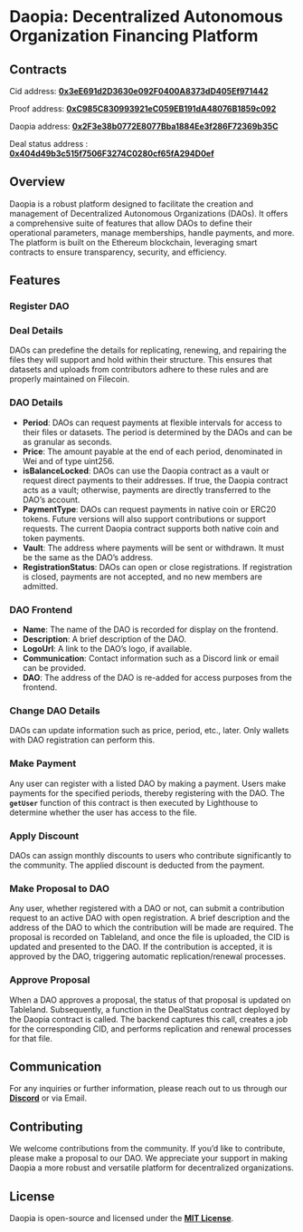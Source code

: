 # **Daopia: Decentralized Autonomous Organization Financing Platform**

## Contracts

Cid address: **[0x3eE691d2D3630e092F0400A8373dD405Ef971442](https://filfox.info/en/address/0x3eE691d2D3630e092F0400A8373dD405Ef971442)**

Proof address: **[0xC985C830993921eC059EB191dA48076B1859c092](https://filfox.info/en/address/0xC985C830993921eC059EB191dA48076B1859c092)**

Daopia address: **[0x2F3e38b0772E8077Bba1884Ee3f286F72369b35C](https://filfox.info/en/address/0x2F3e38b0772E8077Bba1884Ee3f286F72369b35C)**

Deal status address : **[0x404d49b3c515f7506F3274C0280cf65fA294D0ef](https://filfox.info/en/address/0x404d49b3c515f7506F3274C0280cf65fA294D0ef)**

## **Overview**

Daopia is a robust platform designed to facilitate the creation and management of Decentralized Autonomous Organizations (DAOs). It offers a comprehensive suite of features that allow DAOs to define their operational parameters, manage memberships, handle payments, and more. The platform is built on the Ethereum blockchain, leveraging smart contracts to ensure transparency, security, and efficiency.

## **Features**

### **Register DAO**

### Deal Details

DAOs can predefine the details for replicating, renewing, and repairing the files they will support and hold within their structure. This ensures that datasets and uploads from contributors adhere to these rules and are properly maintained on Filecoin.

### DAO Details

- **Period**: DAOs can request payments at flexible intervals for access to their files or datasets. The period is determined by the DAOs and can be as granular as seconds.
- **Price**: The amount payable at the end of each period, denominated in Wei and of type uint256.
- **isBalanceLocked**: DAOs can use the Daopia contract as a vault or request direct payments to their addresses. If true, the Daopia contract acts as a vault; otherwise, payments are directly transferred to the DAO’s account.
- **PaymentType**: DAOs can request payments in native coin or ERC20 tokens. Future versions will also support contributions or support requests. The current Daopia contract supports both native coin and token payments.
- **Vault**: The address where payments will be sent or withdrawn. It must be the same as the DAO’s address.
- **RegistrationStatus**: DAOs can open or close registrations. If registration is closed, payments are not accepted, and no new members are admitted.

### DAO Frontend

- **Name**: The name of the DAO is recorded for display on the frontend.
- **Description**: A brief description of the DAO.
- **LogoUrl**: A link to the DAO’s logo, if available.
- **Communication**: Contact information such as a Discord link or email can be provided.
- **DAO**: The address of the DAO is re-added for access purposes from the frontend.

### **Change DAO Details**

DAOs can update information such as price, period, etc., later. Only wallets with DAO registration can perform this.

### **Make Payment**

Any user can register with a listed DAO by making a payment. Users make payments for the specified periods, thereby registering with the DAO. The **`getUser`** function of this contract is then executed by Lighthouse to determine whether the user has access to the file.

### **Apply Discount**

DAOs can assign monthly discounts to users who contribute significantly to the community. The applied discount is deducted from the payment.

### **Make Proposal to DAO**

Any user, whether registered with a DAO or not, can submit a contribution request to an active DAO with open registration. A brief description and the address of the DAO to which the contribution will be made are required. The proposal is recorded on Tableland, and once the file is uploaded, the CID is updated and presented to the DAO. If the contribution is accepted, it is approved by the DAO, triggering automatic replication/renewal processes.

### **Approve Proposal**

When a DAO approves a proposal, the status of that proposal is updated on Tableland. Subsequently, a function in the DealStatus contract deployed by the Daopia contract is called. The backend captures this call, creates a job for the corresponding CID, and performs replication and renewal processes for that file.

## **Communication**

For any inquiries or further information, please reach out to us through our **[Discord](https://discord.com/)** or via Email.

## **Contributing**

We welcome contributions from the community. If you’d like to contribute, please make a proposal to our DAO. We appreciate your support in making Daopia a more robust and versatile platform for decentralized organizations.

## **License**

Daopia is open-source and licensed under the **[MIT License](https://opensource.org/license/mit/)**.
